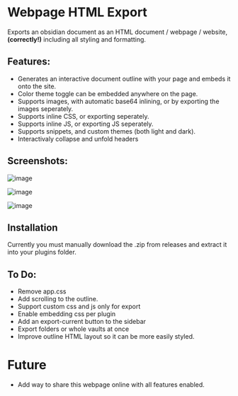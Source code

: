 # Webpage HTML Export

Exports an obsidian document as an HTML document / webpage / website, **(correctly!)** including all styling and formatting.

## Features:
- Generates an interactive document outline with your page and embeds it onto the site.
- Color theme toggle can be embedded anywhere on the page.
- Supports images, with automatic base64 inlining, or by exporting the images seperately.
- Supports inline CSS, or exporting seperately.
- Supports inline JS, or exporting JS seperately.
- Supports snippets, and custom themes (both light and dark).
- Interactivaly collapse and unfold headers

## Screenshots:

![image](https://user-images.githubusercontent.com/39423700/201344177-8488ecd6-4ece-4062-aca6-159b97290827.png)

![image](https://user-images.githubusercontent.com/39423700/201344257-3de6e781-f577-47d3-a1aa-c14a82ca8428.png)

![image](https://user-images.githubusercontent.com/39423700/201350548-bafd781e-3687-4012-b818-65a7b7033a78.png)


## Installation

Currently you must manually download the .zip from releases and extract it into your plugins folder.

## To Do:
- Remove app.css
- Add scrolling to the outline.
- Support custom css and js only for export
- Enable embedding css per plugin
- Add an export-current button to the sidebar
- Export folders or whole vaults at once
- Improve outline HTML layout so it can be more easily styled.

# Future
- Add way to share this webpage online with all features enabled.

